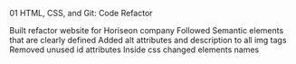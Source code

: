 01 HTML, CSS, and Git: Code Refactor

Built refactor website for Horiseon company
Followed Semantic elements that are clearly defined
Added alt attributes and description to all img tags
Removed unused id attributes
Inside css changed elements names
